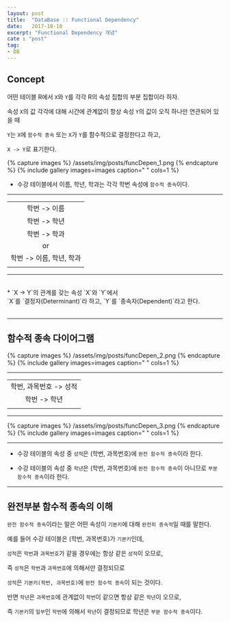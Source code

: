 ```yaml
---
layout: post
title:  "DataBase :: Functional Dependency"
date:   2017-10-10
excerpt: "Functional Dependency 개념"
cate : "post"
tag:
- DB
---
```


## Concept

어떤 테이블 R에서 `X`와 `Y`를 각각 R의 속성 집합의 부분 집합이라 하자.

속성 `X`의 값 각각에 대해 시간에 관계없이 항상 속성 `Y`의 값이 오직 하나만 연관되어 있을 때

`Y`는 `X`에 `함수적 종속` 또는 `X`가 `Y`를 함수적으로 결정한다고 하고,

`X -> Y`로 표기한다. <br/>


{% capture images %}
    /assets/img/posts/funcDepen_1.png
{% endcapture %}
{% include gallery images=images caption=" " cols=1 %}




* 수강 테이블에서 이름, 학년, 학과는 각각 학번 속성에 `함수적 종속`이다.

---

|    |
|:-------:|
|  학번 -> 이름  |
|  학번 -> 학년  |
|  학번 -> 학과  |
| or |
|  학번 -> 이름, 학년, 학과  |
| |

---

<br/>
* `X -> Y`의 관계를 갖는 속성 `X`와 `Y`에서 <br/> `X`를 `결정자(Determinant)`라 하고, `Y`를 `종속자(Dependent)`라고 한다. <br/><br/>

---

## 함수적 종속 다이어그램


{% capture images %}
    /assets/img/posts/funcDepen_2.png
{% endcapture %}
{% include gallery images=images caption=" " cols=1 %}


---

|    |
|:-------:|
|  학번, 과목번호 -> 성적  |
|  학번 -> 학년  |
| |


---


{% capture images %}
    /assets/img/posts/funcDepen_3.png
{% endcapture %}
{% include gallery images=images caption=" " cols=1 %}



---

* 수강 테이블의 속성 중 `성적`은 (학번, 과목번호)에 `완전 함수적 종속`이라 한다.

* 수강 테이블의 속성 중 `학년`은 (학번, 과목번호)에 `완전 함수적 종속`이 아니므로 `부분 함수적 종속`이라 한다.
 
 ---

 ## 완전부분 함수적 종속의 이해



`완전 함수적 종속`이라는 말은 어떤 속성이 `기본키`에 대해 `완전히 종속적`일 때를 말한다.

예를 들어 수강 테이블은 (학번, 과목번호)가 `기본키`인데,

`성적`은 `학번`과 `과목번호`가 같을 경우에는 항상 같은 `성적`이 오므로, 

즉 `성적`은 `학번`과 `과목번호`에 의해서만 결정되므로 

`성적`은 `기본키(학번, 과목번호)`에 `완전 함수적 종속`이 되는 것이다.

반면 `학년`은 `과목번호`에 관계없이 `학번`이 같으면 항상 같은 `학년`이 오므로,

즉 `기본키`의 `일부`인 `학번`에 의해서 `학년`이 결정되므로 학년은 `부분 함수적 종속`이다.